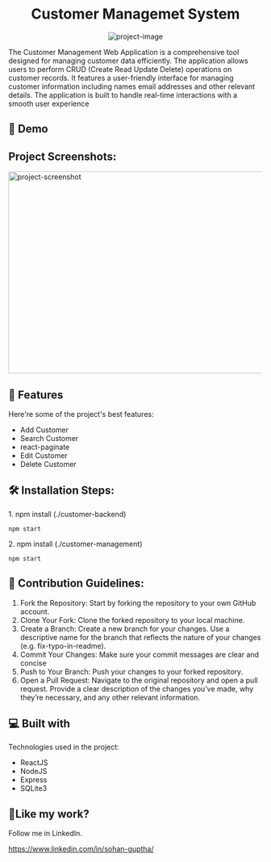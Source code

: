 <h1 align="center" id="title">Customer Managemet System</h1>

<p align="center"><img src="https://socialify.git.ci/sohan-gupthak/customer-management/image?language=1&amp;owner=1&amp;name=1&amp;stargazers=1&amp;theme=Light" alt="project-image"></p>

<p id="description">The Customer Management Web Application is a comprehensive tool designed for managing customer data efficiently. The application allows users to perform CRUD (Create Read Update Delete) operations on customer records. It features a user-friendly interface for managing customer information including names email addresses and other relevant details. The application is built to handle real-time interactions with a smooth user experience</p>

<h2>🚀 Demo</h2>

<h2>Project Screenshots:</h2>

<img src="https://res.cloudinary.com/dzy06xsm9/image/upload/v1725619173/Screenshot_2024-09-06_160647_lztqtg.png" alt="project-screenshot" width="600" height="400/">

  
  
<h2>🧐 Features</h2>

Here're some of the project's best features:

*   Add Customer
*   Search Customer
*   react-paginate
*   Edit Customer
*   Delete Customer

<h2>🛠️ Installation Steps:</h2>

<p>1. npm install (./customer-backend)</p>

```
npm start
```

<p>2. npm install (./customer-management)</p>

```
npm start
```

<h2>🍰 Contribution Guidelines:</h2>

1. Fork the Repository: Start by forking the repository to your own GitHub account. 
2. Clone Your Fork: Clone the forked repository to your local machine. 
3. Create a Branch: Create a new branch for your changes. Use a descriptive name for the branch that reflects the nature of your changes (e.g. fix-typo-in-readme).
4. Commit Your Changes: Make sure your commit messages are clear and concise
5. Push to Your Branch: Push your changes to your forked repository.
6. Open a Pull Request: Navigate to the original repository and open a pull request. Provide a clear description of the changes you’ve made, why they’re necessary, and any other relevant information.

  
  
<h2>💻 Built with</h2>

Technologies used in the project:

*   ReactJS
*   NodeJS
*   Express
*   SQLite3

<h2>💖Like my work?</h2>

Follow me in LinkedIn.<p>https://www.linkedin.com/in/sohan-guptha/</p>
